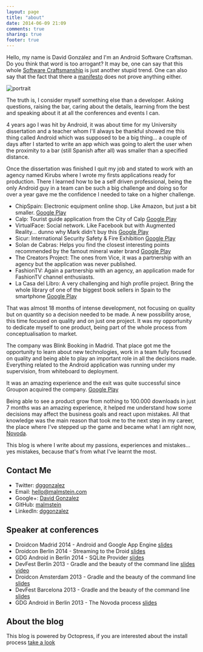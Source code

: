 ```yaml
---
layout: page
title: "about"
date: 2014-06-09 21:09
comments: true
sharing: true
footer: true
---
```


Hello, my name is David González and I'm an Android Software Craftsman. Do you think that word is too arrogant? It may be, one can say that this whole
[Software Craftsmanship](http://en.wikipedia.org/wiki/Software_craftsmanship) is just another stupid trend. One can also say that the fact that there a
[manifesto](http://manifesto.softwarecraftsmanship.org/) does not prove anything either.

<img id="portrait" src="https://lh4.googleusercontent.com/-7QFKKU5sleY/UkRuqfvVqXI/AAAAAAAACVU/869QcTLIlAM/s1224-no/954627_10151696059623836_272056235_n.jpg" alt="portrait" />

The truth is, I consider myself something else than a developer. Asking questions, raising the bar, caring about the details, learning from the best
and speaking about it at all the conferences and events I can.

4 years ago I was hit by Android, it was about time for my University dissertation and a teacher whom I'll always be thankful showed me this thing called
Android which was supposed to be a big thing... a couple of days after I started to write an app which was going to alert the user when the proximity to
a bar (still Spanish after all) was smaller than a specified distance.

Once the dissertation was finished I quit my job and stated to work with an agency named Kirubs where I wrote my firsts applications
ready for production. There I learned how to be a self driven professional, being the only Android guy in a team can be such a big challenge and doing so for over a year
gave me the confidence I needed to take on a higher challenge.

* ChipSpain: Electronic equipment online shop. Like Amazon, but just a bit smaller. [Google Play](https://play.google.com/store/apps/details?id=com.kirubs.chipspain)
* Calp: Tourist guide application from the City of Calp [Google Play](https://play.google.com/store/apps/details?id=com.kirubs.calp)
* VirtualFace: Social network. Like Facebook but with Augmented Reality... dunno why Mark didn't buy this [Google Play](https://play.google.com/store/apps/details?id=com.kirubs.apps.virtualface)
* Sicur: International Security Safety & Fire Exhibition [Google Play](https://play.google.com/store/apps/details?id=com.kirubs.apps.sicur)
* Solan de Cabras: Helps you find the closest interesting points recommended by the famout mineral water brand [Google Play](https://play.google.com/store/apps/details?id=com.kirubs.solandecabras)
* The Creators Project: The ones from Vice, it was a partnership with an agency but the application was never published.
* FashionTV: Again a partnership with an agency, an application made for FashionTV channel enthusiasts.
* La Casa del Libro: A very challenging and high profile project. Bring the whole library of one of the biggest book sellers in Spain to the smartphone [Google Play]("https://play.google.com/store/apps/details?id=com.tagus")

That was almost 18 months of intense development, not focusing on quality but on quantity so a decision needed to be made. A new possibility arose, this
time focused on quality and on just one project. It was my opportunity to dedicate myself to one product, being part of the whole process from conceptualisation
to market.

The company was Blink Booking in Madrid. That place got me the opportunity to learn about new technologies, work in a team fully focused on quality and being able to play an important role
in all the decisions made. Everything related to the Android application was running under my supervision, from whiteboard to deployment.

It was an amazing experience and the exit was quite successful since Groupon acquired the company. [Google Play](https://play.google.com/store/apps/details?id=com.sbits.blink)

Being able to see a product grow from nothing to 100.000 downloads in just 7 months was an amazing experience, it helped me understand how some decisions may affect the business goals
and react upon mistakes. All that knowledge was the main reason that took me to the next step in my career, the place where I've stepped up the game and became what I am right now,
[Novoda](http://www.novoda.com).

This blog is where I write about my passions, experiences and mistakes... yes mistakes, because that's from what I've learnt the most.

## Contact Me

* Twitter: [dggonzalez](https://twitter.com/dggonzalez)
* Email: hello@malmstein.com
* Google+: [David Gonzalez](https://plus.google.com/+DavidGonz%C3%A1lezNovoda)
* GitHub: [malmstein](https://github.com/malmstein)
* LinkedIn: [dggonzalez](https://uk.linkedin.com/in/dggonzalez)


## Speaker at conferences

* Droidcon Madrid 2014 - Android and Google App Engine [slides](https://docs.google.com/presentation/d/1X8HROGmi2_am8DHPeAROnuRrvaDpUm3LxVJQUtB06tA/pub?start=false&loop=false&delayms=3000)
* Droidcon Berlin 2014 - Streaming to the Droid [slides](https://speakerdeck.com/malmstein/streaming-the-droid)
* GDG Android in Berlin 2014 - SQLite Provider [slides](https://speakerdeck.com/malmstein/streaming-the-droid)
* DevFest Berlin 2013 - Gradle and the beauty of the command line [slides](https://speakerdeck.com/malmstein/gradle-and-the-beauty-of-the-command-line) [video](https://www.youtube.com/watch?v=ij7TjmVypmo)
* Droidcon Amsterdam 2013 - Gradle and the beauty of the command line [slides](https://speakerdeck.com/malmstein/gradle-and-the-beauty-of-the-command-line)
* DevFest Barcelona 2013 - Gradle and the beauty of the command line [slides](https://speakerdeck.com/malmstein/gradle-and-the-beauty-of-the-command-line)
* GDG Android in Berlin 2013 - The Novoda process [slides](http://www.slideshare.net/malmstein/the-novoda-process)

## About the blog

This blog is powered by Octopress, if you are interested about the install process [take a look](http://www.malmstein.com/blog/2014/05/31/blogging-again/)
